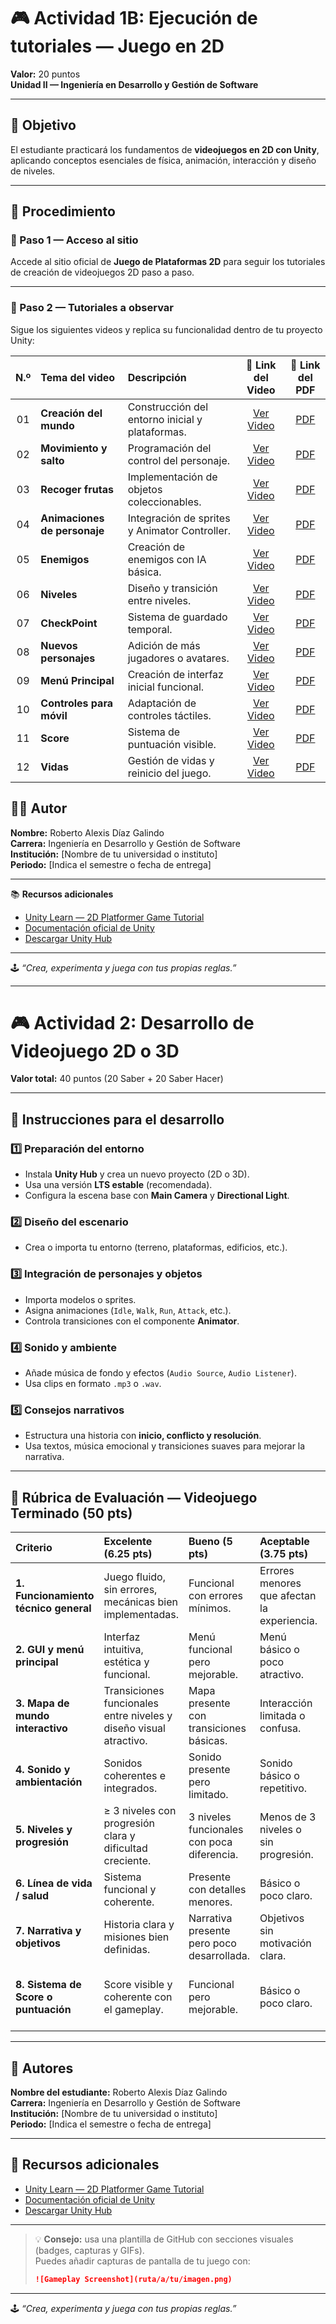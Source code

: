 # 🎮 Actividad 1B: Ejecución de tutoriales — Juego en 2D  
**Valor:** 20 puntos  
**Unidad II — Ingeniería en Desarrollo y Gestión de Software**

---

## 🎯 Objetivo
El estudiante practicará los fundamentos de **videojuegos en 2D con Unity**, aplicando conceptos esenciales de física, animación, interacción y diseño de niveles.

---

## 🧩 Procedimiento

### 🔹 Paso 1 — Acceso al sitio
Accede al sitio oficial de **Juego de Plataformas 2D** para seguir los tutoriales de creación de videojuegos 2D paso a paso.

---

### 🔹 Paso 2 — Tutoriales a observar
Sigue los siguientes videos y replica su funcionalidad dentro de tu proyecto Unity:

| N.º | Tema del video | Descripción | 🎥 Link del Video | 📄 Link del PDF |
|:--:|:---------------------------|:------------------------------|:------------------:|:----------------:|
| 01 | **Creación del mundo** | Construcción del entorno inicial y plataformas. | [Ver Video](https://drive.google.com/drive/folders/1bDGwNxNBZLVNE05Yp-NcbU2LmvZ8BZqp?usp=sharing) | [PDF](https://drive.google.com/drive/folders/1bDGwNxNBZLVNE05Yp-NcbU2LmvZ8BZqp?usp=sharing) |
| 02 | **Movimiento y salto** | Programación del control del personaje. | [Ver Video](https://drive.google.com/drive/folders/1bDGwNxNBZLVNE05Yp-NcbU2LmvZ8BZqp?usp=sharing) | [PDF](https://drive.google.com/drive/folders/1bDGwNxNBZLVNE05Yp-NcbU2LmvZ8BZqp?usp=sharing) |
| 03 | **Recoger frutas** | Implementación de objetos coleccionables. | [Ver Video](https://drive.google.com/drive/folders/1bDGwNxNBZLVNE05Yp-NcbU2LmvZ8BZqp?usp=sharing) | [PDF](https://drive.google.com/drive/folders/1bDGwNxNBZLVNE05Yp-NcbU2LmvZ8BZqp?usp=sharing) |
| 04 | **Animaciones de personaje** | Integración de sprites y Animator Controller. | [Ver Video](https://drive.google.com/drive/folders/1bDGwNxNBZLVNE05Yp-NcbU2LmvZ8BZqp?usp=sharing) | [PDF](https://drive.google.com/drive/folders/1bDGwNxNBZLVNE05Yp-NcbU2LmvZ8BZqp?usp=sharing) |
| 05 | **Enemigos** | Creación de enemigos con IA básica. | [Ver Video](https://drive.google.com/drive/folders/1bDGwNxNBZLVNE05Yp-NcbU2LmvZ8BZqp?usp=sharing) | [PDF](https://drive.google.com/drive/folders/1bDGwNxNBZLVNE05Yp-NcbU2LmvZ8BZqp?usp=sharing) |
| 06 | **Niveles** | Diseño y transición entre niveles. | [Ver Video](https://drive.google.com/drive/folders/1bDGwNxNBZLVNE05Yp-NcbU2LmvZ8BZqp?usp=sharing) | [PDF](https://drive.google.com/drive/folders/1bDGwNxNBZLVNE05Yp-NcbU2LmvZ8BZqp?usp=sharing) |
| 07 | **CheckPoint** | Sistema de guardado temporal. | [Ver Video](https://drive.google.com/drive/folders/1BEzr3Sprij3yGnPtmhnqKyUGRVMIRIHw?usp=sharing) | [PDF](https://drive.google.com/drive/folders/1BEzr3Sprij3yGnPtmhnqKyUGRVMIRIHw?usp=sharing) |
| 08 | **Nuevos personajes** | Adición de más jugadores o avatares. | [Ver Video](https://drive.google.com/drive/folders/1BEzr3Sprij3yGnPtmhnqKyUGRVMIRIHw?usp=sharing) | [PDF](https://drive.google.com/drive/folders/1BEzr3Sprij3yGnPtmhnqKyUGRVMIRIHw?usp=sharing) |
| 09 | **Menú Principal** | Creación de interfaz inicial funcional. | [Ver Video](https://drive.google.com/drive/folders/1BEzr3Sprij3yGnPtmhnqKyUGRVMIRIHw?usp=sharing) | [PDF](https://drive.google.com/drive/folders/1BEzr3Sprij3yGnPtmhnqKyUGRVMIRIHw?usp=sharing) |
| 10 | **Controles para móvil** | Adaptación de controles táctiles. | [Ver Video](https://drive.google.com/drive/folders/1BEzr3Sprij3yGnPtmhnqKyUGRVMIRIHw?usp=sharing) | [PDF](https://drive.google.com/drive/folders/1BEzr3Sprij3yGnPtmhnqKyUGRVMIRIHw?usp=sharing) |
| 11 | **Score** | Sistema de puntuación visible. | [Ver Video](https://drive.google.com/drive/folders/1BEzr3Sprij3yGnPtmhnqKyUGRVMIRIHw?usp=sharing) | [PDF](https://drive.google.com/drive/folders/1BEzr3Sprij3yGnPtmhnqKyUGRVMIRIHw?usp=sharing) |
| 12 | **Vidas** | Gestión de vidas y reinicio del juego. | [Ver Video](https://drive.google.com/drive/folders/1BEzr3Sprij3yGnPtmhnqKyUGRVMIRIHw?usp=sharing) | [PDF](https://drive.google.com/drive/folders/1BEzr3Sprij3yGnPtmhnqKyUGRVMIRIHw?usp=sharing) |

## 👨‍💻 Autor
**Nombre:** Roberto Alexis Díaz Galindo  
**Carrera:** Ingeniería en Desarrollo y Gestión de Software  
**Institución:** [Nombre de tu universidad o instituto]  
**Periodo:** [Indica el semestre o fecha de entrega]  

---

📚 **Recursos adicionales**
- [Unity Learn — 2D Platformer Game Tutorial](https://learn.unity.com/project/2d-platformer-template)  
- [Documentación oficial de Unity](https://docs.unity3d.com/)  
- [Descargar Unity Hub](https://unity.com/download)

---

🕹️ *“Crea, experimenta y juega con tus propias reglas.”*



























---


# 🎮 Actividad 2: Desarrollo de Videojuego 2D o 3D  
**Valor total:** 40 puntos (20 Saber + 20 Saber Hacer)

---

## 🚀 Instrucciones para el desarrollo

### 1️⃣ Preparación del entorno
- Instala **Unity Hub** y crea un nuevo proyecto (2D o 3D).
- Usa una versión **LTS estable** (recomendada).
- Configura la escena base con **Main Camera** y **Directional Light**.

### 2️⃣ Diseño del escenario
- Crea o importa tu entorno (terreno, plataformas, edificios, etc.).

### 3️⃣ Integración de personajes y objetos
- Importa modelos o sprites.
- Asigna animaciones (`Idle`, `Walk`, `Run`, `Attack`, etc.).
- Controla transiciones con el componente **Animator**.

### 4️⃣ Sonido y ambiente
- Añade música de fondo y efectos (`Audio Source`, `Audio Listener`).
- Usa clips en formato `.mp3` o `.wav`.

### 5️⃣ Consejos narrativos
- Estructura una historia con **inicio, conflicto y resolución**.
- Usa textos, música emocional y transiciones suaves para mejorar la narrativa.

---

## 🧾 Rúbrica de Evaluación — Videojuego Terminado (50 pts)

| Criterio | Excelente (6.25 pts) | Bueno (5 pts) | Aceptable (3.75 pts) | Insuficiente (1–2.5 pts) |
|:--|:--|:--|:--|:--|
| **1. Funcionamiento técnico general** | Juego fluido, sin errores, mecánicas bien implementadas. | Funcional con errores mínimos. | Errores menores que afectan la experiencia. | Fallos graves o no funcional. |
| **2. GUI y menú principal** | Interfaz intuitiva, estética y funcional. | Menú funcional pero mejorable. | Menú básico o poco atractivo. | Menú ausente o sin función clara. |
| **3. Mapa de mundo interactivo** | Transiciones funcionales entre niveles y diseño visual atractivo. | Mapa presente con transiciones básicas. | Interacción limitada o confusa. | Sin mapa o sin función. |
| **4. Sonido y ambientación** | Sonidos coherentes e integrados. | Sonido presente pero limitado. | Sonido básico o repetitivo. | Sin sonido o con errores. |
| **5. Niveles y progresión** | ≥ 3 niveles con progresión clara y dificultad creciente. | 3 niveles funcionales con poca diferencia. | Menos de 3 niveles o sin progresión. | Solo un nivel o sin avance. |
| **6. Línea de vida / salud** | Sistema funcional y coherente. | Presente con detalles menores. | Básico o poco claro. | Ausente o no funcional. |
| **7. Narrativa y objetivos** | Historia clara y misiones bien definidas. | Narrativa presente pero poco desarrollada. | Objetivos sin motivación clara. | Sin historia ni objetivos. |
| **8. Sistema de Score o puntuación** | Score visible y coherente con el gameplay. | Funcional pero mejorable. | Básico o poco claro. | Sin sistema de puntuación o inoperante. |

---

## 👥 Autores
**Nombre del estudiante:** Roberto Alexis Díaz Galindo  
**Carrera:** Ingeniería en Desarrollo y Gestión de Software  
**Institución:** [Nombre de tu universidad o instituto]  
**Periodo:** [Indica el semestre o fecha de entrega]  

---

## 📎 Recursos adicionales
- [Unity Learn — 2D Platformer Game Tutorial](https://learn.unity.com/project/2d-platformer-template)
- [Documentación oficial de Unity](https://docs.unity3d.com/)
- [Descargar Unity Hub](https://unity.com/download)

---

> 💡 **Consejo:** usa una plantilla de GitHub con secciones visuales (badges, capturas y GIFs).  
> Puedes añadir capturas de pantalla de tu juego con:
> ```markdown
> ![Gameplay Screenshot](ruta/a/tu/imagen.png)
> ```
---

🕹️ *“Crea, experimenta y juega con tus propias reglas.”*




